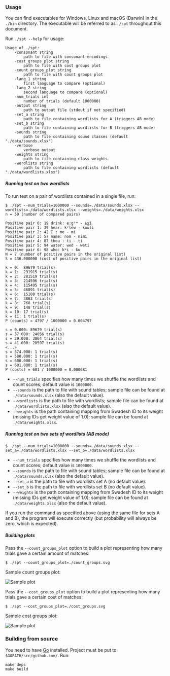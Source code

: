 ### Usage

You can find executables for Windows, Linux and macOS (Darwin) in the `./bin` directory. The executable will be referred to as `./spt` throughout this document. 

Run `./spt --help` for usage:

```
Usage of ./spt:
    -consonant string
      	path to file with consonant encodings
    -cost_groups_plot string
      	path to file with cost groups plot
    -count_groups_plot string
      	path to file with count groups plot
    -lang_1 string
      	first language to compare (optional)
    -lang_2 string
      	second language to compare (optional)
    -num_trials int
      	number of trials (default 1000000)
    -output string
      	path to output file (stdout if not specified)
    -set_a string
      	path to file containing wordlists for A (triggers AB mode)
    -set_b string
      	path to file containing wordlists for B (triggers AB mode)
    -sounds string
      	path to file containing sound classes (default "./data/sounds.xlsx")
    -verbose
      	verbose output
    -weights string
      	path to file containing class weights
    -wordlists string
      	path to file containing wordlists (default "./data/wordlists.xlsx")
```

##### Running test on two wordlists

To run test on a pair of wordlists contained in a single file, run:

```
$ ./spt --num_trials=1000000 --sounds=./data/sounds.xlsx --wordlists=./data/wordlists.xlsx --weights=./data/weights.xlsx
n = 50 (number of compared pairs)

Positive pair 0: 19 drink: eːgʰʷ - ɨɣi
Positive pair 1: 39 hear: kʸlew - kuwli
Positive pair 2: 42 I : me - mi
Positive pair 3: 57 name: nom - nimi
Positive pair 4: 87 thou : ti - ti
Positive pair 5: 94 water: wed - weti
Positive pair 6: 98 who: kʷi - ku
N = 7 (number of positive pairs in the original list)
S = 436.000000 (cost of positive pairs in the original list)

k = 0:	89679 trial(s)
k = 1:	231915 trial(s)
k = 2:	281519 trial(s)
k = 3:	214596 trial(s)
k = 4:	115495 trial(s)
k = 5:	46891 trial(s)
k = 6:	15108 trial(s)
k = 7:	3863 trial(s)
k = 8:	768 trial(s)
k = 9:	148 trial(s)
k = 10:	17 trial(s)
k = 11:	1 trial(s)
P (counts) = 4797 / 1000000 = 0.004797

s = 0.000: 89679 trial(s)
s = 37.000: 24056 trial(s)
s = 39.000: 3864 trial(s)
s = 41.000: 20597 trial(s)
<...>
s = 574.000: 1 trial(s)
s = 580.000: 1 trial(s)
s = 600.000: 1 trial(s)
s = 601.000: 1 trial(s)
P (costs) = 681 / 1000000 = 0.000681
```

* `--num_trials` specifies how many times we shuffle the wordlists and count scores; default value is `1000000`.
* `--sounds` is the path to file with sound tables; sample file can be found at `./data/sounds.xlsx` (also the default value).
* `--wordlists` is the path to file with wordlists; sample file can be found at `./data/wordlists.xlsx` (also the default value).
* `--weights` is the path containing mapping from Swadesh ID to its weight (missing IDs get weight value of 1.0); sample file can be found at `./data/weights.xlsx`.

##### Running test on two sets of wordlists (AB mode)

```
$ ./spt --num_trials=1000000 --sounds=./data/sounds.xlsx --set_a=./data/wordlists.xlsx --set_b=./data/wordlists.xlsx
```

* `--num_trials` specifies how many times we shuffle the wordlists and count scores; default value is `1000000`.
* `--sounds` is the path to file with sound tables; sample file can be found at `./data/sounds.xlsx` (also the default value).
* `--set_a` is the path to file with wordlists set A (no default value).
* `--set_b` is the path to file with wordlists set B (no default value).
* `--weights` is the path containing mapping from Swadesh ID to its weight (missing IDs get weight value of 1.0); sample file can be found at `./data/weights.xlsx` (also the default value).

If you run the command as specified above (using the same file for sets A and B), the program will execute correctly (but probability will always be zero, which is expected).

##### Building plots

Pass the `--count_groups_plot` option to build a plot representing how many trials gave a certain amount of matches:

```
$ ./spt --count_groups_plot=./count_groups.svg
``` 

Sample count groups plot:

![Sample plot](https://github.com/oopcode/starling-permutation-test/blob/master/count_groups.svg)

Pass the `--cost_groups_plot` option to build a plot representing how many trials gave a certain cost of matches:

```
$ ./spt --cost_groups_plot=./cost_groups.svg
``` 

Sample cost groups plot:

![Sample plot](https://github.com/oopcode/starling-permutation-test/blob/master/cost_groups.svg)

### Building from source

You need to have [Go](https://golang.org/doc/install) installed. Project must be put to `$GOPATH/src/github.com/`. Run:

```
make deps
make build
```